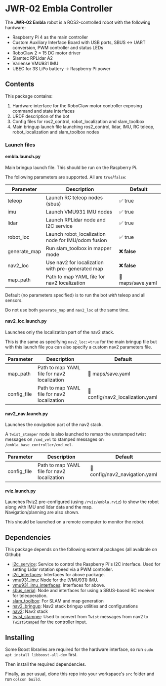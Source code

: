 # JWR-02 Embla Controller

The **JWR-02 Embla** robot is a ROS2-controlled robot with the following hardware:

- Raspberry Pi 4 as the main controller
- Custom Auxiliary Interface Board with USB ports, SBUS ↔︎ UART conversion, PWM controller and status LEDs
- RoboClaw 2 × 15 DC motor driver
- Slamtec RPLidar A2
- Variense VMU931 IMU
- UBEC for 3S LiPo battery → Raspberry Pi power

## Contents

This package contains:

1. Hardware interface for the RoboClaw motor controller exposing command and state interfaces
2. URDF description of the bot
3. Config files for ros2_control, robot_localization and slam_toolbox
4. Main bringup launch file launching ros2_control, lidar, IMU, RC teleop, robot_localization and slam_toolbox nodes

### Launch files

#### embla.launch.py

Main bringup launch file. This should be run on the Raspberry Pi.

The following parameters are supported. All are `true`/`false`:

| Parameter    | Description                                        | Default           |
| ------------ | -------------------------------------------------- | ----------------- |
| teleop       | Launch RC teleop nodes (sbus)                      | ✅ true           |
| imu          | Launch VMU931 IMU nodes                            | ✅ true           |
| lidar        | Launch RPLidar node and I2C service                | ✅ true           |
| robot_loc    | Launch robot_localization node for IMU/odom fusion | ✅ true           |
| generate_map | Run slam_toolbox in mapper mode                    | **❌ false**      |
| nav2_loc     | Use nav2 for localization with pre-generated map   | **❌ false**      |
| map_path     | Path to map YAML file for nav2 localization        | 📂 maps/save.yaml |

Default (no parameters specified) is to run the bot _with_ teleop and all sensors.

Do not use both `generate_map` and `nav2_loc` at the same time.

#### nav2_loc.launch.py

Launches only the localization part of the nav2 stack.

This is the same as specifying `nav2_loc:=true` for the main bringup file but with this launch file
you can also specify a custom nav2 parameters file.

| Parameter   | Description                                 | Default                          |
| ----------- | ------------------------------------------- | -------------------------------- |
| map_path    | Path to map YAML file for nav2 localization | 📂 maps/save.yaml                |
| config_file | Path to map YAML file for nav2 localization | 📂 config/nav2_localization.yaml |

#### nav2_nav.launch.py

Launches the _navigation_ part of the nav2 stack.

A `twist_stamper` node is also launched to remap the unstamped twist messages on `/cmd_vel` to
stamped messages on `/embla_base_controller/cmd_vel`.

| Parameter   | Description                                 | Default                        |
| ----------- | ------------------------------------------- | ------------------------------ |
| config_file | Path to map YAML file for nav2 localization | 📂 config/nav2_navigation.yaml |

#### rviz.launch.py

Launches Rviz2 pre-configured (using `/rviz/embla.rviz`) to show the robot along with IMU and lidar data and the map.  
Navigation/planning are also shown.

This should be launched on a remote computer to monitor the robot.

## Dependencies

This package depends on the following external packages (all available on Github):

- [i2c_service](https://github.com/jenswilly/i2c_service): Service to control the Raspberry Pi's I2C interface. Used for setting Lidar rotation speed via a PWM controller.
- [i2c_interfaces](https://github.com/jenswilly/i2c_interfaces): Interfaces for above package.
- [vmu931_imu](https://github.com/jenswilly/vmu931_imu): Node for the (VMU931) IMU.
- [vmu931_imu_interfaces](https://github.com/jenswilly/vmu931_imu_interfaces): Interfaces for above.
- [sbus_serial](https://github.com/jenswilly/sbus_serial): Node and interfaces for using a SBUS-based RC receiver for teleoperation.
- [slam_toolbox](https://github.com/SteveMacenski/slam_toolbox): For SLAM and map generation
- [nav2_bringup](https://github.com/ros-navigation/navigation2/tree/main/nav2_bringup): Nav2 stack bringup utilities and configurations
- [nav2](https://github.com/ros-navigation/navigation2/tree/main): Nav2 stack
- [twist_stamper](https://github.com/joshnewans/twist_stamper.git): Used to convert from `Twist` messages from nav2 to `TwistStamped` for the controller input.

## Installing

Some Boost libraries are required for the hardware interface, so run `sudo apt install libboost-all-dev` first.

Then install the required dependencies.

Finally, as per usual, clone this repo into your workspace's `src` folder and run `colcon build`.
